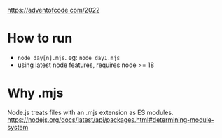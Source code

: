 https://adventofcode.com/2022

# How to run

- `node day[n].mjs`. eg: `node day1.mjs`
- using latest node features, requires node >= 18

# Why .mjs

Node.js treats files with an .mjs extension as ES modules. https://nodejs.org/docs/latest/api/packages.html#determining-module-system
